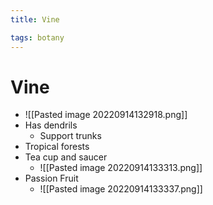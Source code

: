```yaml
---
title: Vine

tags: botany 
---
```


# Vine
- ![[Pasted image 20220914132918.png]]
- Has dendrils
	- Support trunks
- Tropical forests
- Tea cup and saucer
	- ![[Pasted image 20220914133313.png]]
- Passion Fruit
	- ![[Pasted image 20220914133337.png]]